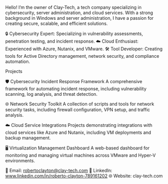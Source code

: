Hello! I’m the owner of Clay-Tech, a tech company specializing in cybersecurity, server administration, and cloud services. With a strong background in Windows and server administration, I have a passion for creating secure, scalable, and efficient solutions.

🔒 Cybersecurity Expert: Specializing in vulnerability assessments, penetration testing, and incident response.
☁️ Cloud Enthusiast: Experienced with Azure, Nutanix, and VMware.
🛠️ Tool Developer: Creating tools for Active Directory management, network security, and compliance automation.

Projects

🛡️ Cybersecurity Incident Response Framework
A comprehensive framework for automating incident response, including vulnerability scanning, log analysis, and threat detection.

🌐 Network Security Toolkit
A collection of scripts and tools for network security tasks, including firewall configuration, VPN setup, and traffic analysis.

☁️ Cloud Service Integrations
Projects demonstrating integrations with cloud services like Azure and Nutanix, including VM deployments and backup management.

🖥️ Virtualization Management Dashboard
A web-based dashboard for monitoring and managing virtual machines across VMware and Hyper-V environments.

📧 Email: robertoclayton@clay-tech.com
💼 LinkedIn: www.linkedin.com/in/roberto-clayton-789161202
🌐 Website: clay-tech.com
